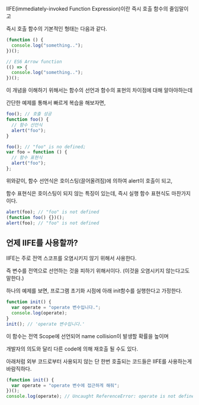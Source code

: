 IIFE(immediately-invoked Function Expression)이란 즉시 호출 함수의 줄임말이고

즉시 호출 함수의 기본적인 형태는 다음과 같다.

```jsx
(function () {
  console.log("something..");
})();

// ES6 Arrow function
(() => {
  console.log("something..");
})();
```

이 개념을 이해하기 위해서는 함수의 선언과 함수의 표현의 차이점에 대해 알아야하는데

간단한 예제를 통해서 빠르게 복습을 해보자면,

```jsx
foo(); // 호출 성공
function foo() {
  // 함수 선언식
  alert("foo");
}

foo(); // "foo" is no defined;
var foo = function () {
  // 함수 표현식
  alert("foo");
};
```

위와같이, 함수 선언식은 호이스팅(끌어올려짐)에 의하여 alert이 호출이 되고,

함수 표현식은 호이스팅이 되지 않는 특징이 있는데, 즉시 실행 함수 표현식도 마찬가지이다.

```jsx
alert(foo); // "foo" is not defined
(function foo() {})();
alert(foo); // "foo" is not defined
```

## 언제 IIFE를 사용할까?

IIFE는 주로 전역 스코프를 오염시키지 않기 위해서 사용한다.

즉 변수를 전역으로 선언하는 것을 피하기 위해서이다. (이것을 오염시키지 않는다고도 말한다.)

하나의 예제를 보면, 프로그램 초기화 시점에 아래 init함수를 실행한다고 가정한다.

```jsx
function init() {
  var operate = "operate 변수입니다.";
  console.log(operate);
}
init(); // 'operate 변수입니다.'
```

이 함수는 전역 Scope에 선언되어 name collision이 발생할 확률을 높이며

개발자의 의도와 달리 다른 code에 의해 재호출 될 수도 있다.

아래처럼 외부 코드로부터 사용되지 않는 단 한번 호출되는 코드들은 IIFE를 사용하는게 바람직하다.

```jsx
(function init() {
  var operate = "operate 변수에 접근하게 해줘";
})();
console.log(operate); // Uncaught ReferenceError: operate is not defined
```

